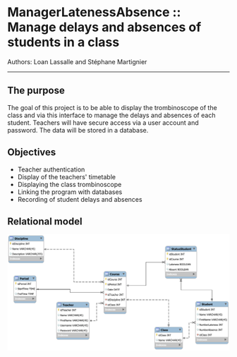 # ManagerLatenessAbsence :: Manage delays and absences of students in a class

Authors: Loan Lassalle and Stéphane Martignier
***

## The purpose

The goal of this project is to be able to display the trombinoscope of the class and via this interface to manage the delays and absences of each student. Teachers will have secure access via a user account and password. The data will be stored in a database.

## Objectives

* Teacher authentication
* Display of the teachers' timetable
* Displaying the class trombinoscope
* Linking the program with databases
* Recording of student delays and absences

## Relational model

![relational model](images/relational_model.png)
